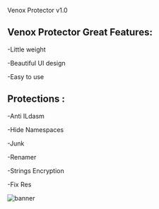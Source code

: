 Venox Protector v1.0

## Venox Protector Great Features:

-Little weight

-Beautiful UI design

-Easy to use

## Protections :

-Anti ILdasm

-Hide Namespaces

-Junk

-Renamer

-Strings Encryption

-Fix Res

![banner](https://user-images.githubusercontent.com/109486775/179434690-3600f724-e945-4488-a0a9-a0326dbe46d3.png)
